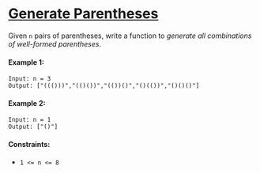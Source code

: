 # [Generate Parentheses](https://leetcode.com/explore/interview/card/top-interview-questions-medium/109/backtracking/794/)
Given `n` pairs of parentheses, write a function to *generate all combinations of well-formed parentheses*.

#### Example 1:
```
Input: n = 3
Output: ["((()))","(()())","(())()","()(())","()()()"]
```

#### Example 2:
```
Input: n = 1
Output: ["()"]
```

#### Constraints:
- `1 <= n <= 8`
